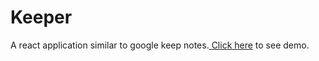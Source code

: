# Keeper
A react application similar to google keep notes.<a href = https://r3dc1.csb.app/ > Click here</a> to see demo.
